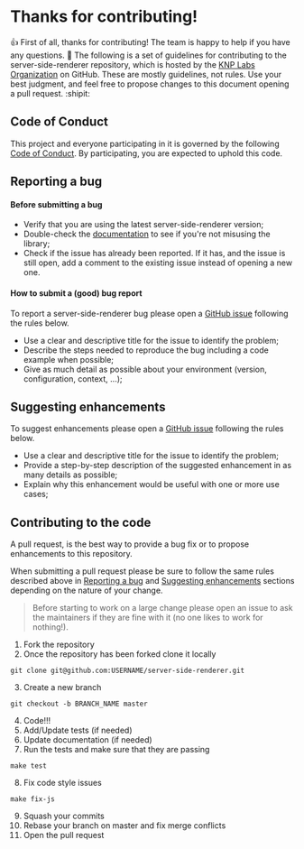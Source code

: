 
# Thanks for contributing!

:+1: First of all, thanks for contributing! The team is happy to help if you
have any questions. :feet:
The following is a set of guidelines for contributing to the server-side-renderer
repository, which is hosted by the [KNP Labs Organization](https://github.com/KnpLabs)
on GitHub. These are mostly guidelines, not rules. Use your best judgment, and feel free to propose
changes to this document opening a pull request. :shipit:

## Code of Conduct

This project and everyone participating in it is governed by the following
[Code of Conduct](https://github.com/KnpLabs/server-side-renderer/blob/master/CODE_OF_CONDUCT.md).
By participating, you are expected to uphold this code.

## Reporting a bug

#### Before submitting a bug
- Verify that you are using the latest server-side-renderer version;
- Double-check the [documentation](https://github.com/KnpLabs/server-side-renderer/blob/master/README.md)
to see if you're not misusing the library;
- Check if the issue has already been reported. If it has, and the issue is still
open, add a comment to the existing issue instead of opening a new one.

#### How to submit a (good) bug report
To report a server-side-renderer bug please open a [GitHub issue](https://github.com/KnpLabs/server-side-renderer/issues)
following the rules below.

- Use a clear and descriptive title for the issue to identify the problem;
- Describe the steps needed to reproduce the bug including a code example when
possible;
- Give as much detail as possible about your environment (version, configuration, context, ...);

## Suggesting enhancements

To suggest enhancements please open a [GitHub issue](https://github.com/KnpLabs/server-side-renderer/issues)
following the rules below.

- Use a clear and descriptive title for the issue to identify the problem;
- Provide a step-by-step description of the suggested enhancement in as many
details as possible;
- Explain why this enhancement would be useful with one or more use cases;

## Contributing to the code

A pull request, is the best way to provide a bug fix or to propose enhancements to this repository.

When submitting a pull request please be sure to follow the same rules described
above in [Reporting a bug](#reporting-a-bug) and [Suggesting enhancements](#suggesting-enhancements)
sections depending on the nature of your change.

> Before starting to work on a large change please open an issue to ask the
maintainers if they are fine with it (no one likes to work for nothing!).

1. Fork the repository
2. Once the repository has been forked clone it locally
```
git clone git@github.com:USERNAME/server-side-renderer.git
```
3. Create a new branch
```
git checkout -b BRANCH_NAME master
```
4. Code!!!
5. Add/Update tests (if needed)
6. Update documentation (if needed)
7. Run the tests and make sure that they are passing
```
make test
```
8. Fix code style issues
```
make fix-js
```
9. Squash your commits
10. Rebase your branch on master and fix merge conflicts
11. Open the pull request
